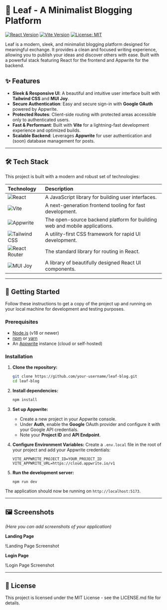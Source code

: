 # 🍃 Leaf - A Minimalist Blogging Platform

[![React Version][react-badge]][react-url]
[![Vite Version][vite-badge]][vite-url]
[![License: MIT][license-badge]][license-url]

Leaf is a modern, sleek, and minimalist blogging platform designed for meaningful exchange. It provides a clean and focused writing experience, allowing you to publish your ideas and discover others with ease. Built with a powerful stack featuring React for the frontend and Appwrite for the backend.

## ✨ Features

- **Sleek & Responsive UI**: A beautiful and intuitive user interface built with **Tailwind CSS** and **MUI Joy**.
- **Secure Authentication**: Easy and secure sign-in with **Google OAuth** powered by Appwrite.
- **Protected Routes**: Client-side routing with protected areas accessible only to authenticated users.
- **Fast & Performant**: Built with **Vite** for a lightning-fast development experience and optimized builds.
- **Scalable Backend**: Leverages **Appwrite** for user authentication and (soon) database management for posts.

---

## 🛠️ Tech Stack

This project is built with a modern and robust set of technologies:

| Technology                       | Description                                                                |
| :------------------------------- | :------------------------------------------------------------------------- |
| ![React][react-shield]           | A JavaScript library for building user interfaces.                         |
| ![Vite][vite-shield]             | A next-generation frontend tooling for fast development.                   |
| ![Appwrite][appwrite-shield]     | The open-source backend platform for building web and mobile applications. |
| ![Tailwind CSS][tailwind-shield] | A utility-first CSS framework for rapid UI development.                    |
| ![React Router][router-shield]   | The standard library for routing in React.                                 |
| ![MUI Joy][mui-shield]           | A library of beautifully designed React UI components.                     |

---

## 🚀 Getting Started

Follow these instructions to get a copy of the project up and running on your local machine for development and testing purposes.

### Prerequisites

- [Node.js](https://nodejs.org/) (v18 or newer)
- [npm](https://www.npmjs.com/) or [yarn](https://yarnpkg.com/)
- An [Appwrite](https://appwrite.io/) instance (cloud or self-hosted)

### Installation

1.  **Clone the repository:**

    ```sh
    git clone https://github.com/your-username/leaf-blog.git
    cd leaf-blog
    ```

2.  **Install dependencies:**

    ```sh
    npm install
    ```

3.  **Set up Appwrite:**

    - Create a new project in your Appwrite console.
    - Under **Auth**, enable the **Google** OAuth provider and configure it with your Google API credentials.
    - Note your **Project ID** and **API Endpoint**.

4.  **Configure Environment Variables:**
    Create a `.env.local` file in the root of your project and add your Appwrite credentials:

    ```env
    VITE_APPWRITE_PROJECT_ID=YOUR_PROJECT_ID
    VITE_APPWRITE_URL=https://cloud.appwrite.io/v1
    ```

5.  **Run the development server:**
    ```sh
    npm run dev
    ```

The application should now be running on `http://localhost:5173`.

---

## 🖼️ Screenshots

_(Here you can add screenshots of your application)_

**Landing Page**

!Landing Page Screenshot

**Login Page**

!Login Page Screenshot

---

## 📄 License

This project is licensed under the MIT License - see the LICENSE.md file for details.

<!-- MARKDOWN BADGES & LINKS -->

[react-badge]: https://img.shields.io/badge/React-18.2.0-61DAFB?style=for-the-badge&logo=react&logoColor=black
[react-url]: https://reactjs.org/
[vite-badge]: https://img.shields.io/badge/Vite-4.4.5-646CFF?style=for-the-badge&logo=vite&logoColor=white
[vite-url]: https://vitejs.dev/
[license-badge]: https://img.shields.io/badge/License-MIT-yellow.svg?style=for-the-badge
[license-url]: https://opensource.org/licenses/MIT
[react-shield]: https://img.shields.io/badge/React-61DAFB?style=flat&logo=react&logoColor=black
[vite-shield]: https://img.shields.io/badge/Vite-646CFF?style=flat&logo=vite&logoColor=white
[appwrite-shield]: https://img.shields.io/badge/Appwrite-F02E65?style=flat&logo=appwrite&logoColor=white
[tailwind-shield]: https://img.shields.io/badge/Tailwind_CSS-06B6D4?style=flat&logo=tailwindcss&logoColor=white
[router-shield]: https://img.shields.io/badge/React_Router-CA4245?style=flat&logo=react-router&logoColor=white
[mui-shield]: https://img.shields.io/badge/MUI_Joy-007FFF?style=flat&logo=mui&logoColor=white
